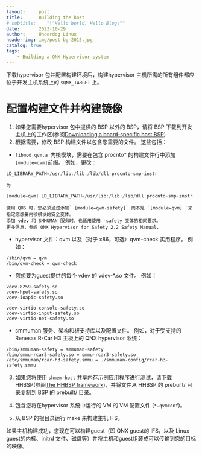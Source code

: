 ```yaml
---
layout:     post
title:      Building the host
# subtitle:    "\"Hello World, Hello Blog\""
date:       2023-10-29
author:     Underdog Linux
header-img: img/post-bg-2015.jpg
catalog: true
tags:
    - Building a QNX Hypervisor system
---
```


下载hypervisor 包并配置构建环境后，构建hypervisor 主机所需的所有组件都应位于开发主机系统上的 `$QNX_TARGET` 上。

# 配置构建文件并构建镜像
1. 如果您需要hypervisor 包中提供的 BSP 以外的 BSP，请将 BSP 下载到开发主机上的工作区(参阅[Downloading a board-specific host BSP](https://www.qnx.com/developers/docs/7.1/com.qnx.doc.hypervisor.user/topic/build/downloads.html#downloads__board))
2. 根据需要，修改 BSP 构建文件以包含您需要的文件。 这些包括：
- `libmod_qvm.a `内核模块，需要在包含 procnto* 的构建文件行中添加 `[module=qvm]`前缀。 例如，更改：
```h
LD_LIBRARY_PATH=/usr/lib:/lib:/lib/dll procnto-smp-instr
```
    为
```h
[module=qvm] LD_LIBRARY_PATH=/usr/lib:/lib:/lib/dll procnto-smp-instr
```

```
使用 QHS 时，您必须通过添加` [module=qvm-safety]` 而不是 `[module=qvm] `来指定您想要内核模块的安全变体。
添加 vdev 和 SMMUMAN 服务时，也适用使用 -safety 变体的相同要求。
更多信息，参阅 QNX Hypervisor for Safety 2.2 Safety Manual.
```

- hypervisor 文件：qvm 以及（对于 x86，可选）qvm-check 实用程序。 例如：
```
/sbin/qvm = qvm
/bin/qvm-check = qvm-check
```

- 您想要为guest提供的每个 vdev 的 vdev-*.so 文件。 例如：
```
vdev-8259-safety.so
vdev-hpet-safety.so
vdev-ioapic-safety.so
...
vdev-virtio-console-safety.so
vdev-virtio-input-safety.so
vdev-virtio-net-safety.so
```

- smmuman 服务、架构和板支持库以及配置文件。 例如，对于受支持的 Renesas R-Car H3 主板上的 QNX hypervisor 系统：
```
/bin/smmuman-safety = smmuman-safety
/bin/smmu-rcar3-safety.so = smmu-rcar3-safety.so
/etc/smmuman/rcar-h3-safety.smmu = ./smmuman-config/rcar-h3-safety.smmu
```

3. 如果您将使用 `shmem-host` 共享内存示例应用程序进行测试，请下载 HHBSP(参阅[The HHBSP framework](https://www.qnx.com/developers/docs/7.1/com.qnx.doc.hypervisor.user/topic/build/hhbsp.html))，并将文件从 HHBSP 的 prebuilt/ 目录复制到 BSP 的 prebuilt/ 目录。

4. 包含您将在hypervisor 系统中运行的 VM 的 VM 配置文件 (`*.qvmconf`)。
5. 从 BSP 的根目录运行 make 来构建主机 IFS。

如果主机构建成功，您现在可以构建guest（即 QNX guest的 IFS，以及 Linux guest的内核、initrd 文件、磁盘等）并将主机和guest组装成可以传输到您的目标的映像。


